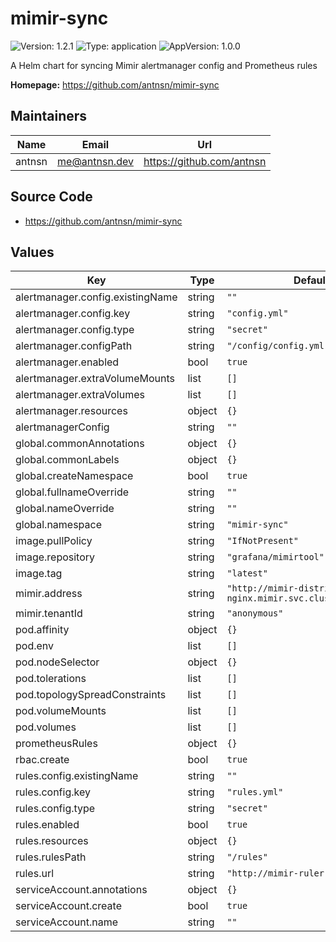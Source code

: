 # mimir-sync

![Version: 1.2.1](https://img.shields.io/badge/Version-1.2.1-informational?style=flat-square) ![Type: application](https://img.shields.io/badge/Type-application-informational?style=flat-square) ![AppVersion: 1.0.0](https://img.shields.io/badge/AppVersion-1.0.0-informational?style=flat-square)

A Helm chart for syncing Mimir alertmanager config and Prometheus rules

**Homepage:** <https://github.com/antnsn/mimir-sync>

## Maintainers

| Name | Email | Url |
| ---- | ------ | --- |
| antnsn | <me@antnsn.dev> | <https://github.com/antnsn> |

## Source Code

* <https://github.com/antnsn/mimir-sync>

## Values

| Key | Type | Default | Description |
|-----|------|---------|-------------|
| alertmanager.config.existingName | string | `""` |  |
| alertmanager.config.key | string | `"config.yml"` |  |
| alertmanager.config.type | string | `"secret"` |  |
| alertmanager.configPath | string | `"/config/config.yml"` |  |
| alertmanager.enabled | bool | `true` |  |
| alertmanager.extraVolumeMounts | list | `[]` |  |
| alertmanager.extraVolumes | list | `[]` |  |
| alertmanager.resources | object | `{}` |  |
| alertmanagerConfig | string | `""` |  |
| global.commonAnnotations | object | `{}` |  |
| global.commonLabels | object | `{}` |  |
| global.createNamespace | bool | `true` |  |
| global.fullnameOverride | string | `""` |  |
| global.nameOverride | string | `""` |  |
| global.namespace | string | `"mimir-sync"` |  |
| image.pullPolicy | string | `"IfNotPresent"` |  |
| image.repository | string | `"grafana/mimirtool"` |  |
| image.tag | string | `"latest"` |  |
| mimir.address | string | `"http://mimir-distributed-nginx.mimir.svc.cluster.local:80"` |  |
| mimir.tenantId | string | `"anonymous"` |  |
| pod.affinity | object | `{}` |  |
| pod.env | list | `[]` |  |
| pod.nodeSelector | object | `{}` |  |
| pod.tolerations | list | `[]` |  |
| pod.topologySpreadConstraints | list | `[]` |  |
| pod.volumeMounts | list | `[]` |  |
| pod.volumes | list | `[]` |  |
| prometheusRules | object | `{}` |  |
| rbac.create | bool | `true` |  |
| rules.config.existingName | string | `""` |  |
| rules.config.key | string | `"rules.yml"` |  |
| rules.config.type | string | `"secret"` |  |
| rules.enabled | bool | `true` |  |
| rules.resources | object | `{}` |  |
| rules.rulesPath | string | `"/rules"` |  |
| rules.url | string | `"http://mimir-ruler:8080"` |  |
| serviceAccount.annotations | object | `{}` |  |
| serviceAccount.create | bool | `true` |  |
| serviceAccount.name | string | `""` |  |

